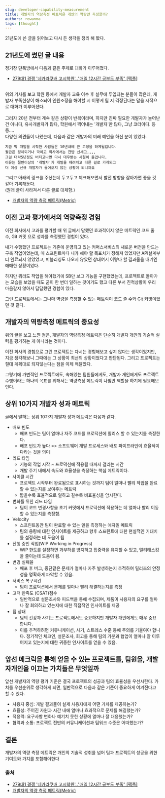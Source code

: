 ```yaml
---
slug: developer-capability-measurement
title: 개발자의 역량측정 메트릭은 개인의 역량만 측정할까?
authors: rowanna
tags: [thought]
---
```


21년도에 쓴 글을 읽어보고 다시 든 생각을 정리 해 봤다.

<!-- truncate -->

## 21년도에 썼던 글 내용

정거장 단톡방에서 다음과 같은 주제로 대화가 이루어졌다.

- [279대1 경쟁 '네카라쿠배 고시학원'.."매일 12시간 공부도 부족" [팩플]](https://v.daum.net/v/20211123050045473)

<br />
위의 기사를 보고 학원 등에서 개발자 교육 이수 후 실무에 투입되는 분들이 많은데, 개발자 부족현상이 해소되어 인원조정을 해야할 시 어떻게 될 지 걱정된다는 말을 시작으로 대화가 이루어졌다.<br /> <br />
그러자 20년 전부터 계속 같은 상황이 반복이라며, 하지만 진짜 필요한 개발자가 늘어난 건 아니다, 유사개발자가 많다, 학원에서 찍어내는 '개발자'만 많다, 그냥 코더이다. 등등.... <br />
다양한 의견들이 나왔는데, 다음과 같은 개발자의 미래 예언을 하신 분이 있었다.
<br />

```plainText
지금 막 개발을 시작한 사람들은 10년내에 큰 고생을 하게될겁니다.
월급은 정체되거나 깍이고 회사에서는 찬밥 신세고,,,,
그걸 대략5년정도 버티고나면 다시 대우받는 시절이 올겁니다.
이유는 절반이상의 '개발자'가 개발을 때려치고 다른 길로 가게되고
더 이상 신규 개발자가 들어오지 않는 상황이 되니까요
```

그리고 아래의 링크를 주셨는데 두고두고 체크해보면서 발전 방향을 잡아가면 좋을 것 같아 기록해둔다. <br />
(원래 글이 사라져서 다른 글로 대체함.)

- [개발자의 역량 측정 메트릭(Metric)](https://clickup.com/ko/blog/248929/software-developer-performance-metrics)

## 이전 고과 평가에서의 역량측정 경험

이전 회사에서 고과를 평가할 때 위 글에서 말했던 효과적이지 않은 메트릭인 코드 줄 수, Git 커밋 으로 성과를 측정했던 경험이 있다.

내가 수행했던 프로젝트는 기존에 운영되고 있는 커머스서비스의 새로운 버전을 만드는 구축 작업이었는데, 매 스프린트마다 내가 해야 할 목표치가 정해져 있었지만 API설계부터 완료되지 않았었고, 퍼블리싱도 나오지 않았던 상태여서 이렇다 할 결과물을 내기엔 애매한 상황이었다.

하지만 뭐라도 작업을 해야했기에 SB만 보고 기능을 구현했었는데, 프로젝트로 돌아가는 모습을 보았을 때도 굳이 한 번더 일하는 것이기도 했고 다른 부서 진척상황이 우리 마음같지 않아서 답답했던 경험이 있다.

그런 프로젝트에서는 그나마 역량을 측정할 수 있는 메트릭이 코드 줄 수와 Git 커밋이었던 것 같다.

## 개발자의 역량측정 메트릭의 중요성

위의 글을 보고 느낀 점은, 개발자의 역량측정 메트릭은 단순히 개발자 개인의 기술적 실력을 평가하는 게 아니라는 것이다.

이전 회사의 경험으로 그런 프로젝트는 다시는 경험해보고 싶지 않다는 생각이었지만, 지금 생각해보니 그때에는 그 상황이 최선의 상황이었다고 판단된다. 그리고 프로젝트는 절대 계획대로 되지않는다는 점을 이제 깨달았다.

그렇기에 가변적인 프로젝트에도, 속해있는 팀원들에게도, 개발자 개인에게도 프로젝트 수행이라는 하나의 목표를 위해서는 역량측정 메트릭이 나침반 역할을 하기에 필요해보인다.

## 상위 10가지 개발자 성과 메트릭

글에서 말하는 상위 10가지 개발자 성과 메트릭은 다음과 같다.

- 배포 빈도
  - 배포 빈도는 팀이 얼마나 자주 코드를 프로덕션에 릴리스 할 수 있는지를 측정한다.
  - 배포 빈도가 높다 => 소프트웨어 개발 프로세스와 배포 파이프라인이 효율적이다라는 것을 의미
- 리드 타임
  - 기능의 작업 시작 ~ 프로덕션에 적용될 때까지 걸리는 시간
  - 개발 주기 내에서 속도와 효율성을 측정하는 핵심 메트릭이다.
- 사이클 시간
  - 프로젝트 시작부터 완료됨으로 표시하는 것까지 팀이 얼마나 빨리 작업을 완료할 수 있는지를 보여주는 메트릭
  - 짧을수록 효율적으로 일하고 길수록 비효율성을 암시한다.
- 변화를 위한 리드 타임
  - 팀이 코드 변경사항을 초기 커밋에서 프로덕션에 적용하는 데 얼마나 빨리 이동할 수 있는지를 측정함.
- Velocity
  - 스프린트동안 팀이 완료할 수 있는 일을 측정하는 애자일 메트릭
  - 팀의 용량에 대한 인사이트를 제공하고 향후 스프린트에 대한 현실적인 기대치를 설정하는 데 도움이 됨
- 진행 중인 작업(WIP Working in Progress)
  - WIP 한도를 설정하면 과부하를 방지하고 집중력을 유지할 수 있고, 멀티태스킹을 줄이는데 도움이 됨.
- 변경 실패율
  - 배포 후 버그, 중단같은 문제가 얼마나 자주 발생하는지 추적하여 릴리즈의 안정성을 명확하게 파악할 수 있음.
- 서비스 복구시간
  - 팀이 프로덕션에서 문제를 얼마나 빨리 해결하는지를 측정
- 고객 만족도 (CSAT)점수
  - 일반적으로 설문조사와 피드백을 통해 수집되며, 제품이 사용자의 요구를 얼마나 잘 회의하고 있는지에 대한 직접적인 인사이트를 제공
- 팀 상태
  - 팀의 건강과 사기는 프로젝트에서도 중요하지만 개발자 개인에게도 매우 중요합니다.
  - 이를 추적하려면 커뮤니케이션, 사기, 스트레스 수준 등에 주의를 기울여야 합니다. 정기적인 체크인, 설문조사, 회고를 통해 팀의 기분과 협업이 얼마나 잘 이루어지고 있는지에 대한 귀중한 인사이트를 얻을 수 있음.

## 앞선 메크릭을 통해 얻을 수 있는 프로젝트를, 팀원을, 개발자개인을 이끄는 가치들은 무엇일까

앞선 개발자의 역량 평가 기준은 결국 프로젝트의 성공과 팀의 효율성을 우선시한다. 가치를 우선순위로 생각하게 되면, 일반적으로 다음과 같은 기준이 중요하게 여겨진다고 할 수 있다.

- 사용자 중심: 개발 결과물이 실제 사용자에게 어떤 가치를 제공하는가?
- 효율성: 주어진 자원과 시간 내에 얼마나 효과적으로 문제를 해결했는가?
- 적응력: 요구사항 변화나 예기치 못한 상황에 얼마나 잘 대응했는가?
- 협력과 소통: 프로젝트 전반의 커뮤니케이션과 팀워크 수준은 어떠했는가?

## 결론

개발자의 역량 측정 메트릭은 개인의 기술적 성취를 넘어 팀과 프로젝트의 성공을 위한 기여도와 가치를 포함해야한다

### 출처

- [279대1 경쟁 '네카라쿠배 고시학원'.."매일 12시간 공부도 부족" [팩플]](https://v.daum.net/v/20211123050045473)
- [개발자의 역량 측정 메트릭(Metric)](https://clickup.com/ko/blog/248929/software-developer-performance-metrics)
